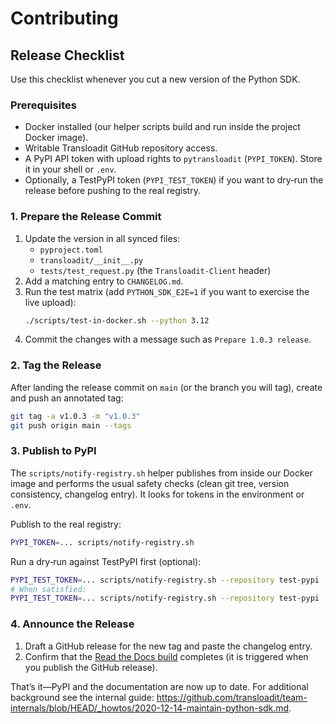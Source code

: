 # Contributing

## Release Checklist

Use this checklist whenever you cut a new version of the Python SDK.

### Prerequisites

- Docker installed (our helper scripts build and run inside the project Docker image).
- Writable Transloadit GitHub repository access.
- A PyPI API token with upload rights to `pytransloadit` (`PYPI_TOKEN`). Store it in your shell or `.env`.
- Optionally, a TestPyPI token (`PYPI_TEST_TOKEN`) if you want to dry‑run the release before pushing to the real registry.

### 1. Prepare the Release Commit

1. Update the version in all synced files:
   - `pyproject.toml`
   - `transloadit/__init__.py`
   - `tests/test_request.py` (the `Transloadit-Client` header)
2. Add a matching entry to `CHANGELOG.md`.
3. Run the test matrix (add `PYTHON_SDK_E2E=1` if you want to exercise the live upload):
   ```bash
   ./scripts/test-in-docker.sh --python 3.12
   ```
4. Commit the changes with a message such as `Prepare 1.0.3 release`.

### 2. Tag the Release

After landing the release commit on `main` (or the branch you will tag), create and push an annotated tag:

```bash
git tag -a v1.0.3 -m "v1.0.3"
git push origin main --tags
```

### 3. Publish to PyPI

The `scripts/notify-registry.sh` helper publishes from inside our Docker image and performs the usual safety checks (clean git tree, version consistency, changelog entry). It looks for tokens in the environment or `.env`.

Publish to the real registry:

```bash
PYPI_TOKEN=... scripts/notify-registry.sh
```

Run a dry‑run against TestPyPI first (optional):

```bash
PYPI_TEST_TOKEN=... scripts/notify-registry.sh --repository test-pypi --dry-run
# When satisfied:
PYPI_TEST_TOKEN=... scripts/notify-registry.sh --repository test-pypi
```

### 4. Announce the Release

1. Draft a GitHub release for the new tag and paste the changelog entry.
2. Confirm that the [Read the Docs build](https://transloadit.readthedocs.io/en/latest/) completes (it is triggered when you publish the GitHub release).

That’s it—PyPI and the documentation are now up to date. For additional background see the internal guide: <https://github.com/transloadit/team-internals/blob/HEAD/_howtos/2020-12-14-maintain-python-sdk.md>.

